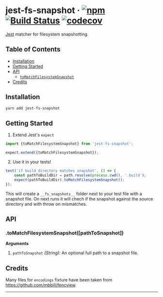 # jest-fs-snapshot · [![npm][1]][2] [![Build Status][3]][4] [![codecov][5]][6]

[Jest](https://jestjs.io) matcher for filesystem snapshotting.

## Table of Contents

-   [Installation](#installation)
-   [Getting Started](#getting-started)
-   [API](#api)
    -   [`toMatchFilesystemSnapshot`](#tomatchfilesystemsnapshot)
-   [Credits](#credits)

## Installation

```sh
yarn add jest-fs-snapshot
```

## Getting Started

1.  Extend Jest's `expect`

```js
import {toMatchFilesystemSnapshot} from 'jest-fs-snapshot';

expect.extend({toMatchFilesystemSnapshot});
```

2.  Use it in your tests!

```js
test('if build directory matches snapshot', () => {
    const pathToBuildDir = path.resolve(process.cwd(), '.build');
    expect(pathToBuildDir).toMatchFilesystemSnapshot();
});
```

This will create a `__fs_snapshots__` folder next to your test file with a snapshot file. On next runs it will chech if the snapshot against the source directory and with throw on mismatches.

## API

### .toMatchFilesystemSnapshot([pathToSnapshot])

**Arguments**

1.  `pathToSnapshot` _(String)_: An optional full path to a snapshot file.

## Credits

Many files for `encodings` fixture have been taken from https://github.com/mbbill/fencview.

---

[1]: https://img.shields.io/npm/v/jest-fs-snapshot.svg
[2]: https://npm.im/jest-fs-snapshot
[3]: https://travis-ci.com/vlad-zhukov/jest-fs-snapshot.svg?branch=master
[4]: https://travis-ci.com/vlad-zhukov/jest-fs-snapshot
[5]: https://codecov.io/gh/vlad-zhukov/jest-fs-snapshot/branch/master/graph/badge.svg
[6]: https://codecov.io/gh/vlad-zhukov/jest-fs-snapshot
